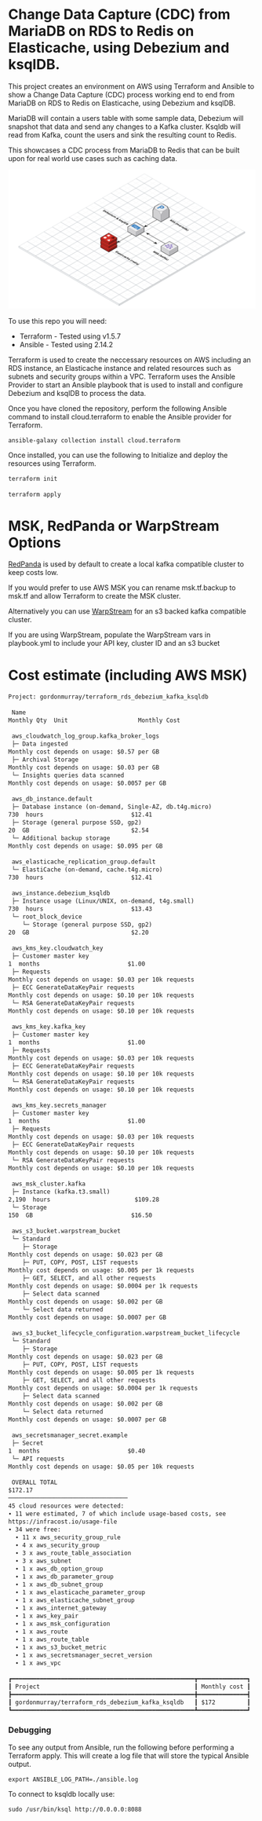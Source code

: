 # Change Data Capture (CDC) from MariaDB on RDS to Redis on Elasticache, using Debezium and ksqlDB.

This project creates an environment on AWS using Terraform and Ansible to show a Change Data Capture (CDC) process working end to end from MariaDB on RDS to Redis on Elasticache, using Debezium and ksqlDB.

MariaDB will contain a users table with some sample data, Debezium will snapshot that data and send any changes to a Kafka cluster. Ksqldb will read from Kafka, count the users and sink the resulting count to Redis.

This showcases a CDC process from MariaDB to Redis that can be built upon for real world use cases such as caching data.

![Change Data Capture (CDC) from MariaDB on RDS to Redis on Elasticache, using Debezium and ksqlDB](files/diagram.png)

To use this repo you will need:

* Terraform - Tested using v1.5.7
* Ansible - Tested using 2.14.2

Terraform is used to create the neccessary resources on AWS including an RDS instance, an Elasticache instance and related resources such as subnets and security groups within a VPC. Terraform uses the Ansible Provider to start an Ansible playbook that is used to install and configure Debezium and ksqlDB to process the data.

Once you have cloned the repository, perform the following Ansible command to install cloud.terraform to enable the Ansible provider for Terraform.

```
ansible-galaxy collection install cloud.terraform
```

Once installed, you can use the following to Initialize and deploy the resources using Terraform.

```
terraform init

terraform apply
```

# MSK, RedPanda or WarpStream Options

[RedPanda](https://redpanda.com/) is used by default to create a local kafka compatible cluster to keep costs low.

If you would prefer to use AWS MSK you can rename msk.tf.backup to msk.tf and allow Terraform to create the MSK cluster.

Alternatively you can use [WarpStream](https://www.warpstream.com) for an s3 backed kafka compatible cluster.

If you are using WarpStream, populate the WarpStream vars in playbook.yml to include your API key, cluster ID and an s3 bucket

# Cost estimate (including AWS MSK)

```
Project: gordonmurray/terraform_rds_debezium_kafka_ksqldb

 Name                                                                     Monthly Qty  Unit                    Monthly Cost

 aws_cloudwatch_log_group.kafka_broker_logs
 ├─ Data ingested                                                   Monthly cost depends on usage: $0.57 per GB
 ├─ Archival Storage                                                Monthly cost depends on usage: $0.03 per GB
 └─ Insights queries data scanned                                   Monthly cost depends on usage: $0.0057 per GB

 aws_db_instance.default
 ├─ Database instance (on-demand, Single-AZ, db.t4g.micro)                        730  hours                         $12.41
 ├─ Storage (general purpose SSD, gp2)                                             20  GB                             $2.54
 └─ Additional backup storage                                       Monthly cost depends on usage: $0.095 per GB

 aws_elasticache_replication_group.default
 └─ ElastiCache (on-demand, cache.t4g.micro)                                      730  hours                         $12.41

 aws_instance.debezium_ksqldb
 ├─ Instance usage (Linux/UNIX, on-demand, t4g.small)                             730  hours                         $13.43
 └─ root_block_device
    └─ Storage (general purpose SSD, gp2)                                          20  GB                             $2.20

 aws_kms_key.cloudwatch_key
 ├─ Customer master key                                                             1  months                         $1.00
 ├─ Requests                                                        Monthly cost depends on usage: $0.03 per 10k requests
 ├─ ECC GenerateDataKeyPair requests                                Monthly cost depends on usage: $0.10 per 10k requests
 └─ RSA GenerateDataKeyPair requests                                Monthly cost depends on usage: $0.10 per 10k requests

 aws_kms_key.kafka_key
 ├─ Customer master key                                                             1  months                         $1.00
 ├─ Requests                                                        Monthly cost depends on usage: $0.03 per 10k requests
 ├─ ECC GenerateDataKeyPair requests                                Monthly cost depends on usage: $0.10 per 10k requests
 └─ RSA GenerateDataKeyPair requests                                Monthly cost depends on usage: $0.10 per 10k requests

 aws_kms_key.secrets_manager
 ├─ Customer master key                                                             1  months                         $1.00
 ├─ Requests                                                        Monthly cost depends on usage: $0.03 per 10k requests
 ├─ ECC GenerateDataKeyPair requests                                Monthly cost depends on usage: $0.10 per 10k requests
 └─ RSA GenerateDataKeyPair requests                                Monthly cost depends on usage: $0.10 per 10k requests

 aws_msk_cluster.kafka
 ├─ Instance (kafka.t3.small)                                                   2,190  hours                        $109.28
 └─ Storage                                                                       150  GB                            $16.50

 aws_s3_bucket.warpstream_bucket
 └─ Standard
    ├─ Storage                                                      Monthly cost depends on usage: $0.023 per GB
    ├─ PUT, COPY, POST, LIST requests                               Monthly cost depends on usage: $0.005 per 1k requests
    ├─ GET, SELECT, and all other requests                          Monthly cost depends on usage: $0.0004 per 1k requests
    ├─ Select data scanned                                          Monthly cost depends on usage: $0.002 per GB
    └─ Select data returned                                         Monthly cost depends on usage: $0.0007 per GB

 aws_s3_bucket_lifecycle_configuration.warpstream_bucket_lifecycle
 └─ Standard
    ├─ Storage                                                      Monthly cost depends on usage: $0.023 per GB
    ├─ PUT, COPY, POST, LIST requests                               Monthly cost depends on usage: $0.005 per 1k requests
    ├─ GET, SELECT, and all other requests                          Monthly cost depends on usage: $0.0004 per 1k requests
    ├─ Select data scanned                                          Monthly cost depends on usage: $0.002 per GB
    └─ Select data returned                                         Monthly cost depends on usage: $0.0007 per GB

 aws_secretsmanager_secret.example
 ├─ Secret                                                                          1  months                         $0.40
 └─ API requests                                                    Monthly cost depends on usage: $0.05 per 10k requests

 OVERALL TOTAL                                                                                                      $172.17
──────────────────────────────────
45 cloud resources were detected:
∙ 11 were estimated, 7 of which include usage-based costs, see https://infracost.io/usage-file
∙ 34 were free:
  ∙ 11 x aws_security_group_rule
  ∙ 4 x aws_security_group
  ∙ 3 x aws_route_table_association
  ∙ 3 x aws_subnet
  ∙ 1 x aws_db_option_group
  ∙ 1 x aws_db_parameter_group
  ∙ 1 x aws_db_subnet_group
  ∙ 1 x aws_elasticache_parameter_group
  ∙ 1 x aws_elasticache_subnet_group
  ∙ 1 x aws_internet_gateway
  ∙ 1 x aws_key_pair
  ∙ 1 x aws_msk_configuration
  ∙ 1 x aws_route
  ∙ 1 x aws_route_table
  ∙ 1 x aws_s3_bucket_metric
  ∙ 1 x aws_secretsmanager_secret_version
  ∙ 1 x aws_vpc

┏━━━━━━━━━━━━━━━━━━━━━━━━━━━━━━━━━━━━━━━━━━━━━━━━━━━━┳━━━━━━━━━━━━━━┓
┃ Project                                            ┃ Monthly cost ┃
┣━━━━━━━━━━━━━━━━━━━━━━━━━━━━━━━━━━━━━━━━━━━━━━━━━━━━╋━━━━━━━━━━━━━━┫
┃ gordonmurray/terraform_rds_debezium_kafka_ksqldb   ┃ $172         ┃
┗━━━━━━━━━━━━━━━━━━━━━━━━━━━━━━━━━━━━━━━━━━━━━━━━━━━━┻━━━━━━━━━━━━━━┛
```

### Debugging

To see any output from Ansible, run the following before performing a Terraform apply. This will create a log file that will store the typical Ansible output.

```
export ANSIBLE_LOG_PATH=./ansible.log
```

To connect to ksqldb locally use:

```
sudo /usr/bin/ksql http://0.0.0.0:8088
```